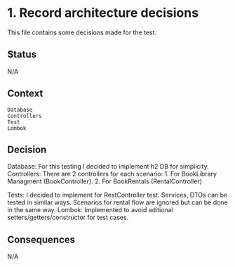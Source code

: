 # 1. Record architecture decisions

This file contains some decisions made for the test. 

## Status

N/A

## Context

    Database
    Controllers
    Test
    Lombok

## Decision

Database: For this testing I decided to implement h2 DB for simplicity. 
Controllers: There are 2 controllers for each scenario:
    1. For BookLibrary Managment (BookController).
    2. For BookRentals (RentalController)

Tests: I decided to implement for RestController test. Services, DTOs can be tested in similar ways.
Scenarios for rental flow are ignored but can be done in the same way. 
Lombok: Implemented to avoid aditional setters/getters/constructor for test cases. 

## Consequences

N/A 